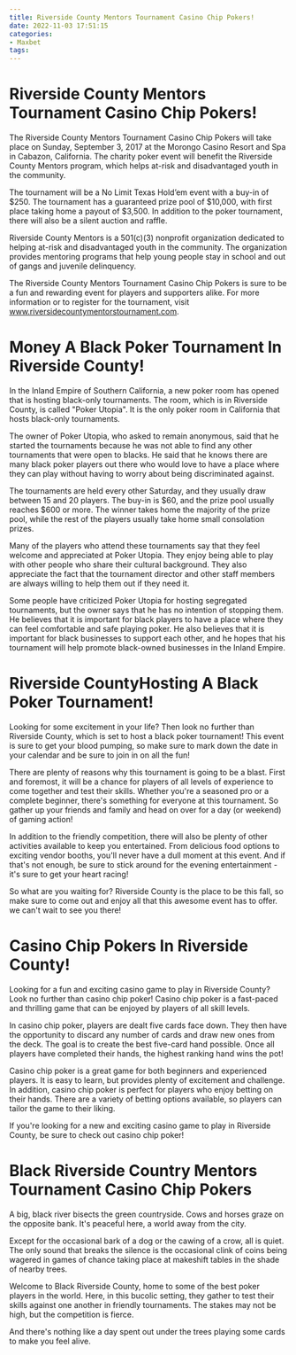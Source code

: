 ```yaml
---
title: Riverside County Mentors Tournament Casino Chip Pokers!
date: 2022-11-03 17:51:15
categories:
- Maxbet
tags:
---
```



#  Riverside County Mentors Tournament Casino Chip Pokers!

The Riverside County Mentors Tournament Casino Chip Pokers will take place on Sunday, September 3, 2017 at the Morongo Casino Resort and Spa in Cabazon, California. The charity poker event will benefit the Riverside County Mentors program, which helps at-risk and disadvantaged youth in the community.

The tournament will be a No Limit Texas Hold’em event with a buy-in of $250. The tournament has a guaranteed prize pool of $10,000, with first place taking home a payout of $3,500. In addition to the poker tournament, there will also be a silent auction and raffle.

Riverside County Mentors is a 501(c)(3) nonprofit organization dedicated to helping at-risk and disadvantaged youth in the community. The organization provides mentoring programs that help young people stay in school and out of gangs and juvenile delinquency.

The Riverside County Mentors Tournament Casino Chip Pokers is sure to be a fun and rewarding event for players and supporters alike. For more information or to register for the tournament, visit www.riversidecountymentorstournament.com.

#  Money A Black Poker Tournament In Riverside County!

In the Inland Empire of Southern California, a new poker room has opened that is hosting black-only tournaments. The room, which is in Riverside County, is called "Poker Utopia". It is the only poker room in California that hosts black-only tournaments.

The owner of Poker Utopia, who asked to remain anonymous, said that he started the tournaments because he was not able to find any other tournaments that were open to blacks. He said that he knows there are many black poker players out there who would love to have a place where they can play without having to worry about being discriminated against.

The tournaments are held every other Saturday, and they usually draw between 15 and 20 players. The buy-in is $60, and the prize pool usually reaches $600 or more. The winner takes home the majority of the prize pool, while the rest of the players usually take home small consolation prizes.

Many of the players who attend these tournaments say that they feel welcome and appreciated at Poker Utopia. They enjoy being able to play with other people who share their cultural background. They also appreciate the fact that the tournament director and other staff members are always willing to help them out if they need it.

Some people have criticized Poker Utopia for hosting segregated tournaments, but the owner says that he has no intention of stopping them. He believes that it is important for black players to have a place where they can feel comfortable and safe playing poker. He also believes that it is important for black businesses to support each other, and he hopes that his tournament will help promote black-owned businesses in the Inland Empire.

#  Riverside CountyHosting A Black Poker Tournament!

Looking for some excitement in your life? Then look no further than Riverside County, which is set to host a black poker tournament! This event is sure to get your blood pumping, so make sure to mark down the date in your calendar and be sure to join in on all the fun!

There are plenty of reasons why this tournament is going to be a blast. First and foremost, it will be a chance for players of all levels of experience to come together and test their skills. Whether you're a seasoned pro or a complete beginner, there's something for everyone at this tournament. So gather up your friends and family and head on over for a day (or weekend) of gaming action!

In addition to the friendly competition, there will also be plenty of other activities available to keep you entertained. From delicious food options to exciting vendor booths, you'll never have a dull moment at this event. And if that's not enough, be sure to stick around for the evening entertainment - it's sure to get your heart racing!

So what are you waiting for? Riverside County is the place to be this fall, so make sure to come out and enjoy all that this awesome event has to offer. we can't wait to see you there!

#  Casino Chip Pokers In Riverside County!

Looking for a fun and exciting casino game to play in Riverside County? Look no further than casino chip poker! Casino chip poker is a fast-paced and thrilling game that can be enjoyed by players of all skill levels.

In casino chip poker, players are dealt five cards face down. They then have the opportunity to discard any number of cards and draw new ones from the deck. The goal is to create the best five-card hand possible. Once all players have completed their hands, the highest ranking hand wins the pot!

Casino chip poker is a great game for both beginners and experienced players. It is easy to learn, but provides plenty of excitement and challenge. In addition, casino chip poker is perfect for players who enjoy betting on their hands. There are a variety of betting options available, so players can tailor the game to their liking.

If you're looking for a new and exciting casino game to play in Riverside County, be sure to check out casino chip poker!

#  Black Riverside Country Mentors Tournament Casino Chip Pokers



A big, black river bisects the green countryside. Cows and horses graze on the opposite bank. It's peaceful here, a world away from the city.

Except for the occasional bark of a dog or the cawing of a crow, all is quiet. The only sound that breaks the silence is the occasional clink of coins being wagered in games of chance taking place at makeshift tables in the shade of nearby trees.

Welcome to Black Riverside County, home to some of the best poker players in the world. Here, in this bucolic setting, they gather to test their skills against one another in friendly tournaments. The stakes may not be high, but the competition is fierce.

And there's nothing like a day spent out under the trees playing some cards to make you feel alive.
